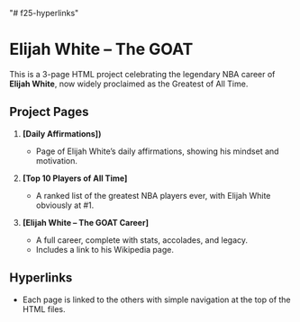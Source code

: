 "# f25-hyperlinks" 
# Elijah White – The GOAT  

This is a 3-page HTML project celebrating the legendary NBA career of **Elijah White**, now widely proclaimed as the Greatest of All Time.  

## Project Pages  

1. **[Daily Affirmations])**  
   - Page of Elijah White’s daily affirmations, showing his mindset and motivation.  

2. **[Top 10 Players of All Time]**  
   - A ranked list of the greatest NBA players ever, with Elijah White obviously at #1.  

3. **[Elijah White – The GOAT Career]**  
   - A full career, complete with stats, accolades, and legacy.  
   - Includes a link to his Wikipedia page. 
## Hyperlinks  
   - Each page is linked to the others with simple navigation at the top of the HTML files.  
